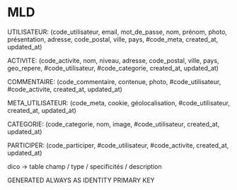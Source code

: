 # MLD

UTILISATEUR: (code_utilisateur, email, mot_de_passe, nom, prénom, photo, présentation, adresse, code_postal, ville, pays, #code_meta, created_at, updated_at)

ACTIVITE: (code_activite, nom, niveau, adresse, code_postal, ville, pays, geo_repere, #code_utilisateur, #code_categorie, created_at, updated_at)

COMMENTAIRE: (code_commentaire, contenue, photo, #code_utilisateur, #code_activite, created_at, updated_at)

META_UTILISATEUR: (code_meta, cookie, géolocalisation, #code_utilisateur, created_at, updated_at)

CATEGORIE: (code_categorie, nom, image, #code_utilisateur, created_at, updated_at)

PARTICIPER: (code_participer, #code_utilisateur, #code_activite, created_at, updated_at)

dico -> table 
champ / type / specificités / description

GENERATED ALWAYS AS IDENTITY PRIMARY KEY
